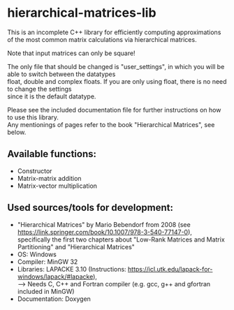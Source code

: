 # hierarchical-matrices-lib

This is an incomplete C++ library for efficiently computing approximations of the most common matrix calculations via hierarchical matrices.

Note that input matrices can only be square!

The only file that should be changed is "user_settings", in which you will be able to switch between the datatypes  
float, double and complex floats. If you are only using float, there is no need to change the settings  
since it is the default datatype.

Please see the included documentation file for further instructions on how to use this library.  
Any mentionings of pages refer to the book "Hierarchical Matrices", see below.

## Available functions:

* Constructor
* Matrix-matrix addition
* Matrix-vector multiplication

## Used sources/tools for development:

* "Hierarchical Matrices" by Mario Bebendorf from 2008 (see https://link.springer.com/book/10.1007/978-3-540-77147-0),  
specifically the first two chapters about "Low-Rank Matrices and Matrix Partitioning" and "Hierarchical Matrices"
* OS: Windows
* Compiler: MinGW 32
* Libraries: LAPACKE 3.10 (Instructions: https://icl.utk.edu/lapack-for-windows/lapack/#lapacke),  
--> Needs C, C++ and Fortran compiler (e.g. gcc, g++ and gfortran included in MinGW)
* Documentation: Doxygen
